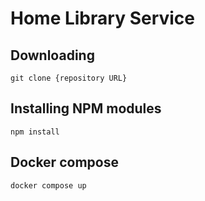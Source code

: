 # Home Library Service


## Downloading

```
git clone {repository URL}
```

## Installing NPM modules

```
npm install
```

## Docker compose

```
docker compose up
```

